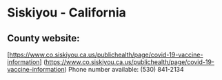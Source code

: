 # Siskiyou - California

## County website:
[https://www.co.siskiyou.ca.us/publichealth/page/covid-19-vaccine-information] (https://www.co.siskiyou.ca.us/publichealth/page/covid-19-vaccine-information)
Phone number available: (530) 841-2134
